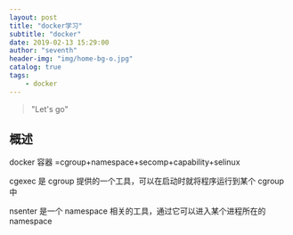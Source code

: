 ```yaml
---
layout: post
title: "docker学习"
subtitle: "docker"
date: 2019-02-13 15:29:00
author: "seventh"
header-img: "img/home-bg-o.jpg"
catalog: true
tags:
    - docker
---
```


> "Let's go"

## 概述
docker 容器 =cgroup+namespace+secomp+capability+selinux

cgexec 是 cgroup 提供的一个工具，可以在启动时就将程序运行到某个 cgroup 中

nsenter 是一个 namespace 相关的工具，通过它可以进入某个进程所在的 namespace
